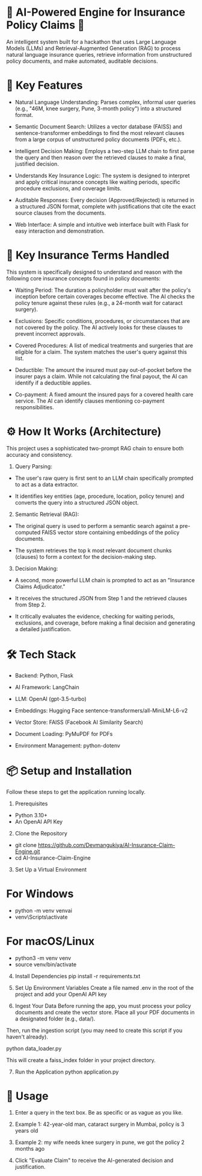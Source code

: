 # 🤖 AI-Powered Engine for Insurance Policy Claims 🤖
An intelligent system built for a hackathon that uses Large Language Models (LLMs) and Retrieval-Augmented Generation (RAG) to process natural language insurance queries, retrieve information from unstructured policy documents, and make automated, auditable decisions.

# 🚀 Key Features
  - Natural Language Understanding: Parses complex, informal user queries (e.g., "46M, knee surgery, Pune, 3-month policy") into a structured format.

  - Semantic Document Search: Utilizes a vector database (FAISS) and sentence-transformer embeddings to find the most relevant clauses from a large corpus of unstructured policy documents (PDFs, etc.).

  - Intelligent Decision Making: Employs a two-step LLM chain to first parse the query and then reason over the retrieved clauses to make a final, justified decision.

  - Understands Key Insurance Logic: The system is designed to interpret and apply critical insurance concepts like waiting periods, specific procedure exclusions, and coverage limits.

  - Auditable Responses: Every decision (Approved/Rejected) is returned in a structured JSON format, complete with justifications that cite the exact source clauses from the documents.

  - Web Interface: A simple and intuitive web interface built with Flask for easy interaction and demonstration.

# 🔑 Key Insurance Terms Handled
This system is specifically designed to understand and reason with the following core insurance concepts found in policy documents:

  - Waiting Period: The duration a policyholder must wait after the policy's inception before certain coverages become effective. The AI checks the policy tenure against these rules (e.g., a 24-month wait for cataract surgery).

  - Exclusions: Specific conditions, procedures, or circumstances that are not covered by the policy. The AI actively looks for these clauses to prevent incorrect approvals.

  - Covered Procedures: A list of medical treatments and surgeries that are eligible for a claim. The system matches the user's query against this list.

  - Deductible: The amount the insured must pay out-of-pocket before the insurer pays a claim. While not calculating the final payout, the AI can identify if a deductible applies.

  - Co-payment: A fixed amount the insured pays for a covered health care service. The AI can identify clauses mentioning co-payment responsibilities.

# ⚙️ How It Works (Architecture)
This project uses a sophisticated two-prompt RAG chain to ensure both accuracy and consistency.

1. Query Parsing:

  - The user's raw query is first sent to an LLM chain specifically prompted to act as a data extractor.

  - It identifies key entities (age, procedure, location, policy tenure) and converts the query into a structured JSON object.

2. Semantic Retrieval (RAG):

  - The original query is used to perform a semantic search against a pre-computed FAISS vector store containing embeddings of the policy documents.

  - The system retrieves the top k most relevant document chunks (clauses) to form a context for the decision-making step.

3. Decision Making:

  - A second, more powerful LLM chain is prompted to act as an "Insurance Claims Adjudicator."

  - It receives the structured JSON from Step 1 and the retrieved clauses from Step 2.

  - It critically evaluates the evidence, checking for waiting periods, exclusions, and coverage, before making a final decision and generating a detailed justification.

# 🛠️ Tech Stack
- Backend: Python, Flask

- AI Framework: LangChain

- LLM: OpenAI (gpt-3.5-turbo)

- Embeddings: Hugging Face sentence-transformers/all-MiniLM-L6-v2

- Vector Store: FAISS (Facebook AI Similarity Search)

- Document Loading: PyMuPDF for PDFs

- Environment Management: python-dotenv

# 📦 Setup and Installation
Follow these steps to get the application running locally.

1. Prerequisites
  - Python 3.10+
  - An OpenAI API Key

2. Clone the Repository
  - git clone https://github.com/Devmangukiya/AI-Insurance-Claim-Engine.git
  - cd AI-Insurance-Claim-Engine


3. Set Up a Virtual Environment
# For Windows
  - python -m venv venvai
  - venv\Scripts\activate

# For macOS/Linux
  - python3 -m venv venv
  - source venv/bin/activate


4. Install Dependencies
pip install -r requirements.txt


5. Set Up Environment Variables
Create a file named .env in the root of the project and add your OpenAI API key



6. Ingest Your Data
Before running the app, you must process your policy documents and create the vector store. Place all your PDF documents in a designated folder (e.g., data/).

Then, run the ingestion script (you may need to create this script if you haven't already).

python data_loader.py


This will create a faiss_index folder in your project directory.

7. Run the Application
python application.py


# 🚀 Usage

1. Enter a query in the text box. Be as specific or as vague as you like.

2. Example 1: 42-year-old man, cataract surgery in Mumbai, policy is 3 years old

3. Example 2: my wife needs knee surgery in pune, we got the policy 2 months ago

4. Click "Evaluate Claim" to receive the AI-generated decision and justification.
